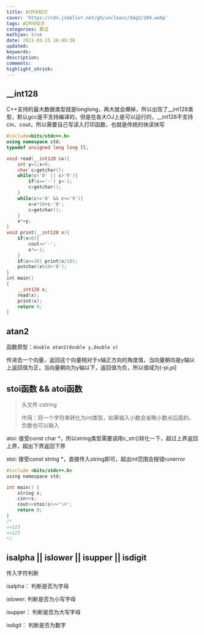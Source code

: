 ```yaml
---
title: ACM冷知识
cover: 'https://cdn.jsdelivr.net/gh/uncleacc/Img2/104.webp'
tags: ACM冷知识
categories: 算法
mathjax: true
date: 2021-03-15 16:49:38
updated: 
keywords: 
description: 
comments: 
highlight_shrink: 
---
```


## __int128

C++支持的最大数据类型就是longlong，再大就会爆掉，所以出现了__int128类型，默认gcc是不支持编译的，但是在各大OJ上是可以运行的，\_\_int128不支持cin、cout，所以需要自己写读入打印函数，也就是传统的快读快写

```c++
#include<bits/stdc++.h>  
using namespace std;  
typedef unsigned long long ll;  

void read(__int128 &x){
	int y=1;x=0;
	char c=getchar();
	while(c<'0' || c>'9'){
		if(c=='-') y=-1;
		c=getchar();
	}
	while(c>='0' && c<='9'){
		x=x*10+c-'0';
		c=getchar();
	}
	x*=y;
}
void print(__int128 x){
	if(x<0){
		cout<<'-';
		x*=-1;
	}
	if(x>=10) print(x/10);
	putchar(x%10+'0');
}
int main()  
{
    __int128 x;
	read(x);
	print(x); 
    return 0;  
}  
```

## atan2

函数原型：`double atan2(double y,double x)`

传进去一个向量，返回这个向量相对于x轴正方向的角度值，当向量朝向是y轴以上返回值为正，当向量朝向为y轴以下，返回值为负，所以值域为(-pi,pi]

## stoi函数 && atoi函数

> 头文件 cstring
>
> 作用：将一个字符串转化为int类型，如果输入小数会省略小数点后面的，负数也可以输入

atoi: 接受const char *，所以string类型需要调用c_str()转化一下，超过上界返回上界，超出下界返回下界

stoi: 接受const string \*，直接传入string即可，超出int范围会报错runerror

```c
#include <bits/stdc++.h>
using namespace std;

int main() {
    string s;
	cin>>s;
	cout<<stoi(s)<<'\n';    
    return 0;
}
/*
>>123
<<123
*/
```

##  isalpha || islower || isupper || isdigit

传入字符判断

isalpha： 判断是否为字母

islower:  判断是否为小写字母

isupper： 判断是否为大写字母

isdigit： 判断是否为数字
